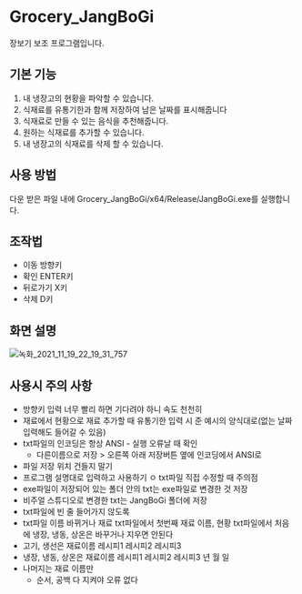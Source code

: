 # Grocery_JangBoGi
장보기 보조 프로그램입니다.


## 기본 기능
1. 내 냉장고의 현황을 파악할 수 있습니다.
2. 식재료를 유통기한과 함께 저장하여 남은 날짜를 표시해줍니다
3. 식재료로 만들 수 있는 음식을 추천해줍니다.
4. 원하는 식재료를 추가할 수 있습니다.
5. 내 냉장고의 식재료를 삭제 할 수 있습니다.


## 사용 방법
다운 받은 파일 내에 Grocery_JangBoGi/x64/Release/JangBoGi.exe를 실행합니다.


## 조작법
+ 이동    방향키
+ 확인    ENTER키
+ 뒤로가기 X키
+ 삭제    D키


## 화면 설명
![녹화_2021_11_19_22_19_31_757](https://user-images.githubusercontent.com/84121891/142629560-f068b194-0788-438e-ae1f-3945899defda.gif)


## 사용시 주의 사항
- 방향키 입력 너무 빨리 하면 기다려야 하니 속도 천천히
- 재료에서 현황으로 재료 추가할 때 유통기한 입력 시 준 예시의 양식대로(없는 날짜 입력해도 들어갈 수 있음)
- txt파일의 인코딩은 항상 ANSI - 실행 오류날 때 확인
    - 다른이름으로 저장 > 오른쪽 아래 저장버튼 옆에 인코딩에서 ANSI로
- 파일 저장 위치 건들지 말기
- 프로그램 설명대로 입력하고 사용하기
ㅇ txt파일 직접 수정할 때 주의점
- exe파일이 저장되어 있는 폴더 안의 txt는 exe파일로 변경한 것 저장
- 비주얼 스튜디오로 변경한 txt는 JangBoGi 폴더에 저장
- txt파일에 빈 줄 들어가지 않도록
- txt파일 이름 바뀌거나 재료 txt파일에서 첫번째 재료 이름, 현황 txt파일에서 처음에 냉장, 냉동, 상온은 바꾸거나 지우면 안된다
- 고기, 생선은 재료이름 레시피1 레시피2 레시피3
- 냉장, 냉동, 상온은 재료이름 레시피1 레시피2 레시피3 년 월 일
- 나머지는 재료 이름만
    - 순서, 공백 다 지켜야 오류 없다
